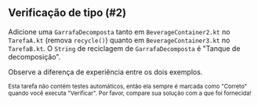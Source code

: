 ## Verificação de tipo (#2)

Adicione uma `GarrafaDecomposta` tanto em `BeverageContainer2.kt` no `TarefaA.kt` (remova `recycle()`) quanto em `BeverageContainer3.kt` no `TarefaB.kt`. O `String` de reciclagem de `GarrafaDecomposta` é "Tanque de decomposição".

Observe a diferença de experiência entre os dois exemplos.

<sub> Esta tarefa não contém testes automáticos, então ela sempre é marcada como "Correto" quando você executa "Verificar". Por favor, compare sua solução com a que foi fornecida! </sub>